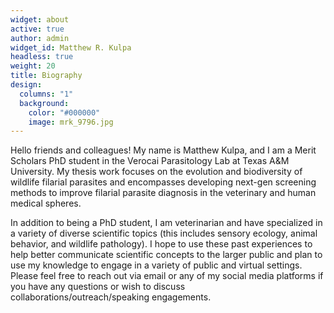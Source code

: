 ```yaml
---
widget: about
active: true
author: admin
widget_id: Matthew R. Kulpa
headless: true
weight: 20
title: Biography
design:
  columns: "1"
  background:
    color: "#000000"
    image: mrk_9796.jpg
---
```

<!--StartFragment-->

Hello friends and colleagues! My name is Matthew Kulpa, and I am a Merit Scholars PhD student in the Verocai Parasitology Lab at Texas A&M University. My thesis work focuses on the evolution and biodiversity of wildlife filarial parasites and encompasses developing next-gen screening methods to improve filarial parasite diagnosis in the veterinary and human medical spheres.



In addition to being a PhD student, I am veterinarian and have specialized in a variety of diverse scientific topics (this includes sensory ecology, animal behavior, and wildlife pathology). I hope to use these past experiences to help better communicate scientific concepts to the larger public and plan to use my knowledge to engage in a variety of public and virtual settings.  Please feel free to reach out via email or any of my social media platforms if you have any questions or wish to discuss collaborations/outreach/speaking engagements. 

<!--EndFragment-->